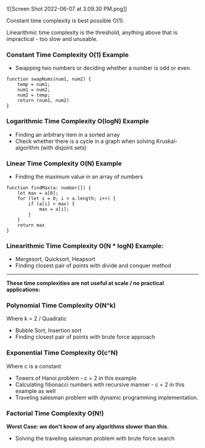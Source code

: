 ![[Screen Shot 2022-06-07 at 3.09.30 PM.png]]

Constant time complexity is best possible O(1).

Linearithmic time complexity is the threshold, anything above that is impractical - too slow and unusable.


### Constant Time Complexity O(1) Example
* Swapping two numbers or deciding whether a number is odd or even.

```
function swapNums(num1, num2) {
	temp = num1;
	num1 = num2;
	num2 = temp;
	return (num1, num2)
}
```

### Logarithmic Time Complexity O(logN) Example
* Finding an arbitrary item in a sorted array
* Check whether there is a cycle in a graph when solving Kruskal-algorithm (with disjoint sets)

### Linear Time Complexity O(N) Example
* Finding the maximum value in an array of numbers
```
function findMax(a: number[]) {
	let max = a[0];
	for (let i = 0; i < a.length; i++) {
		if (a[i] > max) {
			max = a[i];
		}
	}
	return max
}
```

### Linearithmic Time Complexity O(N * logN) Example:
* Mergesort, Quicksort, Heapsort
* Finding closest pair of points with divide and conquer method

---
**These time complexities are not useful at scale / no practical applications:**

### Polynomial Time Complexity O(N^k)
Where k = 2 / Quadratic
* Bubble Sort, Insertion sort
* Finding closest pair of points with brute force approach

### Exponential Time Complexity O(c^N)
Where c is a constant
* Towers of Hanoi problem - c = 2 in this example
* Calculating fibonacci numbers with recursive manner - c = 2 in this example as well
* Traveling salesman problem with dynamic programming implementation.

### Factorial Time Complexity O(N!)  
**Worst Case: we don't know of any algorithms slower than this**. 
* Solving the traveling salesman problem with brute force search